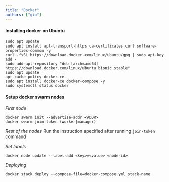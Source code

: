 ```yaml
---
title: "Docker"
authors: ["gio"]
---
```


#### Installing docker on Ubuntu

```
sudo apt update
sudo apt install apt-transport-https ca-certificates curl software-properties-common -y
curl -fsSL https://download.docker.com/linux/ubuntu/gpg | sudo apt-key add -
sudo add-apt-repository "deb [arch=amd64] https://download.docker.com/linux/ubuntu bionic stable"
sudo apt update
apt-cache policy docker-ce
sudo apt install docker-ce docker-compose -y
sudo systemctl status docker
```

#### Setup docker swarm nodes

*First node*
```
docker swarm init --advertise-addr <ADDR>
docker swarm join-token (worker|manager)
```

*Rest of the nodes*
Run the instruction specified after running `join-token` command

*Set labels*
```
docker node update --label-add <key>=<value> <node-id>
```

*Deploying*
```
docker stack deploy --compose-file=docker-compose.yml stack-name
```

